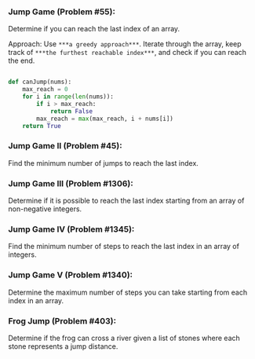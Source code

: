 
### Jump Game (Problem #55):

Determine if you can reach the last index of an array.

Approach: 
Use `***a greedy approach***`. Iterate through the array, keep track of `***the furthest reachable index***`, and check if you can reach the end.

```python

def canJump(nums):
    max_reach = 0
    for i in range(len(nums)):
        if i > max_reach:
            return False
        max_reach = max(max_reach, i + nums[i])
    return True
```

### Jump Game II (Problem #45):

Find the minimum number of jumps to reach the last index.

### Jump Game III (Problem #1306):

Determine if it is possible to reach the last index starting from an array of non-negative integers.

###  Jump Game IV (Problem #1345):

Find the minimum number of steps to reach the last index in an array of integers.

### Jump Game V (Problem #1340):

Determine the maximum number of steps you can take starting from each index in an array.

### Frog Jump (Problem #403):

Determine if the frog can cross a river given a list of stones where each stone represents a jump distance.
